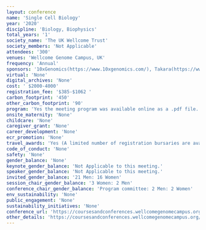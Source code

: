 ```yaml
---
layout: conference 
name: 'Single Cell Biology'
year: '2020'
discipline: 'Biology, Biophysics'
total_years: '1'
society_name: 'The UK Wellcome Trust'
society_members: 'Not Applicable'
attendees: '300'
venues: 'Wellcome Genome Campus, UK'
frequency: 'Annual'
sponsors: '10xGenomics(https://www.10xgenomics.com/), Takara(https://www.takarabio.com/), PArtek(https://www.partek.com/), sptlabtech(https://www.sptlabtech.com/), dolomitebio(https://www.dolomite-bio.com/), biotechne(https://www.bio-techne.com/), Cytena(https://www.cytena.com/home.html)'
virtual: 'None'
digital_archives: 'None'
cost: ' $2000-4000'
registration_fee: '$385-$1062 '
carbon_footprint: '450'
other_carbon_footprint: '90'
program: 'Yes the meeting program was available online as a .pdf file.'
onsite_maternity: 'None'
childcare: 'None'
caregiver_grant: 'None'
career_development: 'None'
ecr_promotion: 'None'
travel_awards: 'Yes (A limited number of registration bursaries are available for PhD students to attend this conference (up to 50percent of the standard registration fee) from Wellcome Genome Campus Scientific Conferences.)'
code_of_conduct: 'None'
safety: 'None'
gender_balance: 'None'
keynote_gender_balance: 'Not Applicable to this meeting.'
speaker_gender_balance: 'Not Applicable to this meeting.'
invited_gender_balance: '21 Men: 16 Women'
session_chair_gender_balance: '3 Women: 2 Men'
conference_chair_gender_balance: 'Program committee: 2 Men: 2 Women'
env_sustainability: 'None'
public_engagement: 'None'
sustainability_initiatives: 'None'
conference_url: 'https://coursesandconferences.wellcomegenomecampus.org/our-events/single-cell-biology-2020/'
other_details: 'https://coursesandconferences.wellcomegenomecampus.org/wp-content/uploads/2020/02/SCB-Programme.pdf'
---
```

